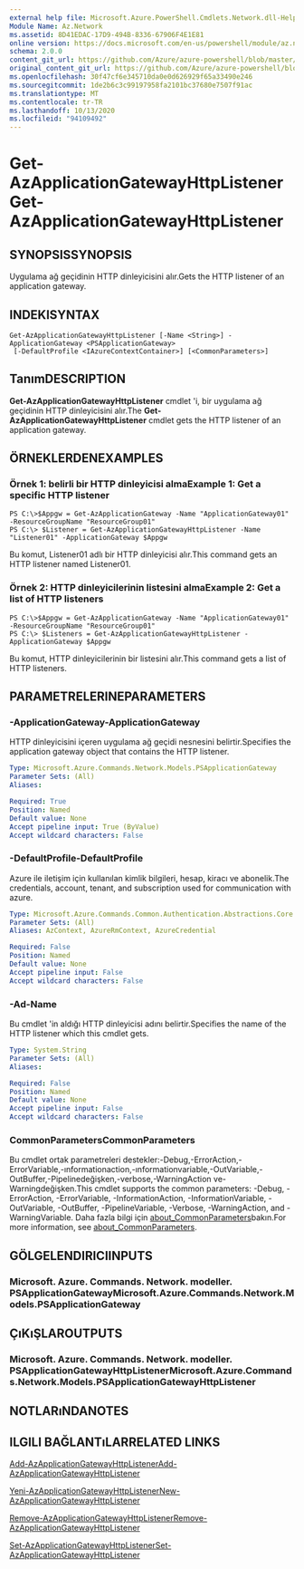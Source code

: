 ```yaml
---
external help file: Microsoft.Azure.PowerShell.Cmdlets.Network.dll-Help.xml
Module Name: Az.Network
ms.assetid: 8D41EDAC-17D9-494B-8336-67906F4E1E81
online version: https://docs.microsoft.com/en-us/powershell/module/az.network/get-azapplicationgatewayhttplistener
schema: 2.0.0
content_git_url: https://github.com/Azure/azure-powershell/blob/master/src/Network/Network/help/Get-AzApplicationGatewayHttpListener.md
original_content_git_url: https://github.com/Azure/azure-powershell/blob/master/src/Network/Network/help/Get-AzApplicationGatewayHttpListener.md
ms.openlocfilehash: 30f47cf6e345710da0e0d626929f65a33490e246
ms.sourcegitcommit: 1de2b6c3c99197958fa2101bc37680e7507f91ac
ms.translationtype: MT
ms.contentlocale: tr-TR
ms.lasthandoff: 10/13/2020
ms.locfileid: "94109492"
---
```

# <span data-ttu-id="28884-101">Get-AzApplicationGatewayHttpListener</span><span class="sxs-lookup"><span data-stu-id="28884-101">Get-AzApplicationGatewayHttpListener</span></span>

## <span data-ttu-id="28884-102">SYNOPSIS</span><span class="sxs-lookup"><span data-stu-id="28884-102">SYNOPSIS</span></span>
<span data-ttu-id="28884-103">Uygulama ağ geçidinin HTTP dinleyicisini alır.</span><span class="sxs-lookup"><span data-stu-id="28884-103">Gets the HTTP listener of an application gateway.</span></span>

## <span data-ttu-id="28884-104">INDEKI</span><span class="sxs-lookup"><span data-stu-id="28884-104">SYNTAX</span></span>

```
Get-AzApplicationGatewayHttpListener [-Name <String>] -ApplicationGateway <PSApplicationGateway>
 [-DefaultProfile <IAzureContextContainer>] [<CommonParameters>]
```

## <span data-ttu-id="28884-105">Tanım</span><span class="sxs-lookup"><span data-stu-id="28884-105">DESCRIPTION</span></span>
<span data-ttu-id="28884-106">**Get-AzApplicationGatewayHttpListener** cmdlet 'i, bir uygulama ağ geçidinin HTTP dinleyicisini alır.</span><span class="sxs-lookup"><span data-stu-id="28884-106">The **Get-AzApplicationGatewayHttpListener** cmdlet gets the HTTP listener of an application gateway.</span></span>

## <span data-ttu-id="28884-107">ÖRNEKLERDEN</span><span class="sxs-lookup"><span data-stu-id="28884-107">EXAMPLES</span></span>

### <span data-ttu-id="28884-108">Örnek 1: belirli bir HTTP dinleyicisi alma</span><span class="sxs-lookup"><span data-stu-id="28884-108">Example 1: Get a specific HTTP listener</span></span>
```
PS C:\>$Appgw = Get-AzApplicationGateway -Name "ApplicationGateway01" -ResourceGroupName "ResourceGroup01"
PS C:\> $Listener = Get-AzApplicationGatewayHttpListener -Name "Listener01" -ApplicationGateway $Appgw
```

<span data-ttu-id="28884-109">Bu komut, Listener01 adlı bir HTTP dinleyicisi alır.</span><span class="sxs-lookup"><span data-stu-id="28884-109">This command gets an HTTP listener named Listener01.</span></span>

### <span data-ttu-id="28884-110">Örnek 2: HTTP dinleyicilerinin listesini alma</span><span class="sxs-lookup"><span data-stu-id="28884-110">Example 2: Get a list of HTTP listeners</span></span>
```
PS C:\>$Appgw = Get-AzApplicationGateway -Name "ApplicationGateway01" -ResourceGroupName "ResourceGroup01"
PS C:\> $Listeners = Get-AzApplicationGatewayHttpListener -ApplicationGateway $Appgw
```

<span data-ttu-id="28884-111">Bu komut, HTTP dinleyicilerinin bir listesini alır.</span><span class="sxs-lookup"><span data-stu-id="28884-111">This command gets a list of HTTP listeners.</span></span>

## <span data-ttu-id="28884-112">PARAMETRELERINE</span><span class="sxs-lookup"><span data-stu-id="28884-112">PARAMETERS</span></span>

### <span data-ttu-id="28884-113">-ApplicationGateway</span><span class="sxs-lookup"><span data-stu-id="28884-113">-ApplicationGateway</span></span>
<span data-ttu-id="28884-114">HTTP dinleyicisini içeren uygulama ağ geçidi nesnesini belirtir.</span><span class="sxs-lookup"><span data-stu-id="28884-114">Specifies the application gateway object that contains the HTTP listener.</span></span>

```yaml
Type: Microsoft.Azure.Commands.Network.Models.PSApplicationGateway
Parameter Sets: (All)
Aliases:

Required: True
Position: Named
Default value: None
Accept pipeline input: True (ByValue)
Accept wildcard characters: False
```

### <span data-ttu-id="28884-115">-DefaultProfile</span><span class="sxs-lookup"><span data-stu-id="28884-115">-DefaultProfile</span></span>
<span data-ttu-id="28884-116">Azure ile iletişim için kullanılan kimlik bilgileri, hesap, kiracı ve abonelik.</span><span class="sxs-lookup"><span data-stu-id="28884-116">The credentials, account, tenant, and subscription used for communication with azure.</span></span>

```yaml
Type: Microsoft.Azure.Commands.Common.Authentication.Abstractions.Core.IAzureContextContainer
Parameter Sets: (All)
Aliases: AzContext, AzureRmContext, AzureCredential

Required: False
Position: Named
Default value: None
Accept pipeline input: False
Accept wildcard characters: False
```

### <span data-ttu-id="28884-117">-Ad</span><span class="sxs-lookup"><span data-stu-id="28884-117">-Name</span></span>
<span data-ttu-id="28884-118">Bu cmdlet 'in aldığı HTTP dinleyicisi adını belirtir.</span><span class="sxs-lookup"><span data-stu-id="28884-118">Specifies the name of the HTTP listener which this cmdlet gets.</span></span>

```yaml
Type: System.String
Parameter Sets: (All)
Aliases:

Required: False
Position: Named
Default value: None
Accept pipeline input: False
Accept wildcard characters: False
```

### <span data-ttu-id="28884-119">CommonParameters</span><span class="sxs-lookup"><span data-stu-id="28884-119">CommonParameters</span></span>
<span data-ttu-id="28884-120">Bu cmdlet ortak parametreleri destekler:-Debug,-ErrorAction,-ErrorVariable,-ınformationaction,-ınformationvariable,-OutVariable,-OutBuffer,-Pipelinedeğişken,-verbose,-WarningAction ve-Warningdeğişken.</span><span class="sxs-lookup"><span data-stu-id="28884-120">This cmdlet supports the common parameters: -Debug, -ErrorAction, -ErrorVariable, -InformationAction, -InformationVariable, -OutVariable, -OutBuffer, -PipelineVariable, -Verbose, -WarningAction, and -WarningVariable.</span></span> <span data-ttu-id="28884-121">Daha fazla bilgi için [about_CommonParameters](http://go.microsoft.com/fwlink/?LinkID=113216)bakın.</span><span class="sxs-lookup"><span data-stu-id="28884-121">For more information, see [about_CommonParameters](http://go.microsoft.com/fwlink/?LinkID=113216).</span></span>

## <span data-ttu-id="28884-122">GÖLGELENDIRICI</span><span class="sxs-lookup"><span data-stu-id="28884-122">INPUTS</span></span>

### <span data-ttu-id="28884-123">Microsoft. Azure. Commands. Network. modeller. PSApplicationGateway</span><span class="sxs-lookup"><span data-stu-id="28884-123">Microsoft.Azure.Commands.Network.Models.PSApplicationGateway</span></span>

## <span data-ttu-id="28884-124">ÇıKıŞLAR</span><span class="sxs-lookup"><span data-stu-id="28884-124">OUTPUTS</span></span>

### <span data-ttu-id="28884-125">Microsoft. Azure. Commands. Network. modeller. PSApplicationGatewayHttpListener</span><span class="sxs-lookup"><span data-stu-id="28884-125">Microsoft.Azure.Commands.Network.Models.PSApplicationGatewayHttpListener</span></span>

## <span data-ttu-id="28884-126">NOTLARıNDA</span><span class="sxs-lookup"><span data-stu-id="28884-126">NOTES</span></span>

## <span data-ttu-id="28884-127">ILGILI BAĞLANTıLAR</span><span class="sxs-lookup"><span data-stu-id="28884-127">RELATED LINKS</span></span>

[<span data-ttu-id="28884-128">Add-AzApplicationGatewayHttpListener</span><span class="sxs-lookup"><span data-stu-id="28884-128">Add-AzApplicationGatewayHttpListener</span></span>](./Add-AzApplicationGatewayHttpListener.md)

[<span data-ttu-id="28884-129">Yeni-AzApplicationGatewayHttpListener</span><span class="sxs-lookup"><span data-stu-id="28884-129">New-AzApplicationGatewayHttpListener</span></span>](./New-AzApplicationGatewayHttpListener.md)

[<span data-ttu-id="28884-130">Remove-AzApplicationGatewayHttpListener</span><span class="sxs-lookup"><span data-stu-id="28884-130">Remove-AzApplicationGatewayHttpListener</span></span>](./Remove-AzApplicationGatewayHttpListener.md)

[<span data-ttu-id="28884-131">Set-AzApplicationGatewayHttpListener</span><span class="sxs-lookup"><span data-stu-id="28884-131">Set-AzApplicationGatewayHttpListener</span></span>](./Set-AzApplicationGatewayHttpListener.md)



